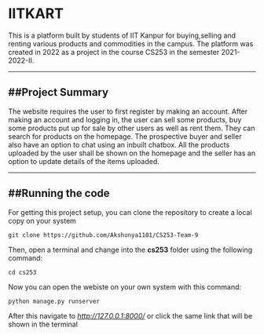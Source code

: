 # IITKART

This is a platform built by students of IIT Kanpur for buying,selling and renting various products and commodities in the campus.
The platform was created in 2022 as a project in the course CS253 in the semester 2021-2022-II. 

---
##Project Summary
---
The website requires the user to first register by making an account. After making an account and logging in, the user can sell some products, buy some products put up for sale by other users as well as rent them. They can search for products on the homepage. The prospective buyer and seller also have an option to chat using an inbuilt chatbox. All the products uploaded by the user shall be shown on the homepage and the seller has an option to update details of the items uploaded.

---
##Running the code
---
For getting this project setup, you can clone the repository to create a local copy on your system

```
git clone https://github.com/Akshunya1101/CS253-Team-9
```

Then, open a terminal and change into the **cs253** folder using the following command:

```
cd cs253
```

Now you can open the webiste on your own system with this command:

```
python manage.py runserver
```
After this navigate to _http://127.0.0.1:8000/_ or click the same link that will be shown in the terminal
